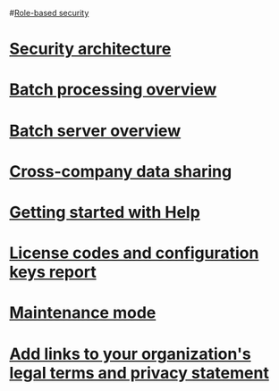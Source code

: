 #[Role-based security](role-based-security.md)
# [Security architecture](security-architecture.md)
# [Batch processing overview](batch-processing-overview.md)
# [Batch server overview](batch-server-overview.md)
# [Cross-company data sharing](cross-company-data-sharing.md)
# [Getting started with Help](../get-started/help-get-started.md)
# [License codes and configuration keys report](license-codes-configuration-keys-report.md)
# [Maintenance mode](maintenance-mode.md)
# [Add links to your organization's legal terms and privacy statement](legal-terms-privacy-statement.md)
